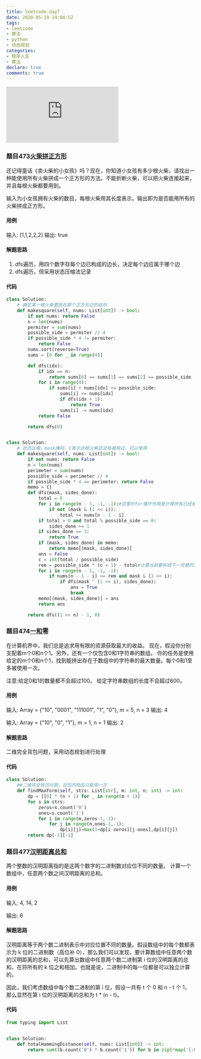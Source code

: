 ```yaml
---
title: leetcode-day7
date: 2020-05-19 14:04:52
tags:
- leetcode
- 算法
- python
- 动态规划
categories:
- 程序人生
- 算法
declare: true
comments: true
---
```


![图片](http://api.mtyqx.cn/api/random.php?x)
<!-- more -->

### 题目473[火柴拼正方形](https://leetcode-cn.com/problems/matchsticks-to-square/)
还记得童话《卖火柴的小女孩》吗？现在，你知道小女孩有多少根火柴，请找出一种能使用所有火柴拼成一个正方形的方法。不能折断火柴，可以把火柴连接起来，并且每根火柴都要用到。

输入为小女孩拥有火柴的数目，每根火柴用其长度表示。输出即为是否能用所有的火柴拼成正方形。
#### 用例
输入: \[1,1,2,2,2]
输出: true


#### 解题思路
1. dfs遍历，用四个数字存每个边已构成的边长，决定每个边应属于哪个边
2. dfs遍历，但采用状态压缩法记录
#### 代码
```python
class Solution:
    # 确定某一根火柴要放在那个正方形边的组中
    def makesquare(self, nums: List[int]) -> bool:
        if not nums: return False
        n = len(nums)
        permiter = sum(nums)
        possible_side = permiter // 4
        if possible_side * 4 != permiter:
            return False
        nums.sort(reverse=True)
        sums = [0 for _ in range(4)]

        def dfs(idx):
            if idx == n:
                return sums[0] == sums[1] == sums[2] == possible_side
            for i in range(4):
                if sums[i] + nums[idx] <= possible_side:
                    sums[i] += nums[idx]
                    if dfs(idx + 1):
                        return True
                    sums[i] -= nums[idx]
            return False

        return dfs(0)


class Solution:
    # 状态压缩，mask掩码，1表示这根火柴还没有被用过，可以使用
    def makesquare(self, nums: List[int]) -> bool:
        if not nums: return False
        n = len(nums)
        perimeter = sum(nums)
        possible_side = perimeter // 4
        if possible_side * 4 == perimeter: return False
        memo = {}
        def dfs(mask, sides_done):
            total = 0
            for i in range(n - 1, -1, -1):#这里的for循环作用是计算所有已经被用掉的火柴边的总长度
                if not (mask & (1 << i)):
                    total += nums[n - 1 - i]
            if total > 0 and total % possible_side == 0:
                sides_done += 1
            if sides_done == 3:
                return True
            if (mask, sides_done) in memo:
                return memo[(mask, sides_done)]
            ans = False
            c = int(total / possible_side)
            rem = possible_side * (c + 1) - total#计算当前要构成下一完整的边需要多长的火柴
            for i in range(n - 1, -1, -1):
                if nums[n - 1 - i] <= rem and mask & (1 << i):
                    if dfs(mask ^ (1 << i), sides_done):
                        ans = True
                        break
            memo[(mask, sides_done)] = ans
            return ans

        return dfs((1 << n) - 1, 0)
```


### 题目474[一和零](https://leetcode-cn.com/problems/ones-and-zeroes/)
在计算机界中，我们总是追求用有限的资源获取最大的收益。
现在，假设你分别支配着m个0和n个1。另外，还有一个仅包含0和1字符串的数组。
你的任务是使用给定的m个0和n个1，找到能拼出存在于数组中的字符串的最大数量。每个0和1至多被使用一次。

注意:给定0和1的数量都不会超过100。
给定字符串数组的长度不会超过600。


#### 用例
输入: Array = {"10", "0001", "111001", "1", "0"}, m = 5, n = 3
输出: 4

输入: Array = {"10", "0", "1"}, m = 1, n = 1
输出: 2

#### 解题思路
二维完全背包问题，采用动态规划进行处理

#### 代码
```python
class Solution:
    ##二维完全背包问题，且包内物品只能用一次
    def findMaxForm(self, strs: List[str], m: int, n: int) -> int:
        dp = [[0] * (n + 1) for _ in range(m + 1)]
        for s in strs:
            zeros=s.count('0')
            ones=s.count('1')
            for i in range(m,zeros-1,-1):
                for j in range(n,ones-1,-1):
                    dp[i][j]=max(1+dp[i-zeros][j-ones],dp[i][j])
        return dp[-1][-1]

```

### 题目477[汉明距离总和](https://leetcode-cn.com/problems/total-hamming-distance/)
两个整数的汉明距离指的是这两个数字的二进制数对应位不同的数量。
计算一个数组中，任意两个数之间汉明距离的总和。
#### 用例
输入: 4, 14, 2

输出: 6

#### 解题思路
汉明距离等于两个数二进制表示中对应位置不同的数量。假设数组中的每个数都表示为 k 位的二进制数（高位补 0），那么我们可以发现，要计算数组中任意两个数的汉明距离的总和，可以先算出数组中任意两个数二进制第 i 位的汉明距离的总和，在将所有的 k 位之和相加。也就是说，二进制中的每一位都是可以独立计算的。

因此，我们考虑数组中每个数二进制的第 i 位，假设一共有 t 个 0 和 n - t 个 1，那么显然在第 i 位的汉明距离的总和为 t * (n - t)。

#### 代码

```python
from typing import List


class Solution:
    def totalHammingDistance(self, nums: List[int]) -> int:
        return sum((b.count('0') * b.count('1')) for b in zip(*map('{:032b}'.format, nums)))

```